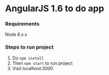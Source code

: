 # AngularJS 1.6 to do app


### Requirements
Node 6.x.x

### Steps to run project
1. Do `npm install`
2. Then `npm start` to run project
3. Visit localhost:3000
